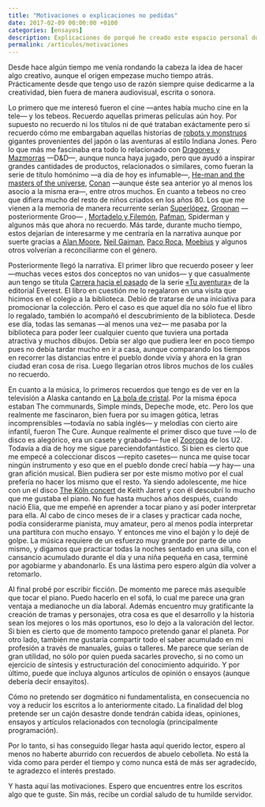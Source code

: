 ```yaml
---
title: "Motivaciones o explicaciones no pedidas"
date: 2017-02-09 00:00:00 +0100
categories: [ensayos]
description: Explicaciones de porqué he creado este espacio personal donde publicar y compartir relatos y demás escritos.
permalink: /articulos/motivaciones
---
```


Desde hace algún tiempo me venía rondando la cabeza la idea de hacer algo
creativo, aunque el origen empezase mucho tiempo atrás. Prácticamente desde que
tengo uso de razón siempre quise dedicarme a la creatividad, bien fuera de
manera audiovisual, escrita o sonora.

Lo primero que me interesó fueron el cine —antes había mucho cine en la tele— y
los tebeos. Recuerdo aquellas primeras películas aún hoy. Por supuesto no
recuerdo ni los títulos ni de qué trataban exáctamente pero si recuerdo cómo me
embargaban aquellas historias de [robots y monstruos][robots-monters] gigantes 
provenientes del japón o las aventuras al estilo Indiana Jones. Pero lo que más 
me fascinaba era todo lo relacionado con [Dragones y Mazmorras][dd] —D&D—, 
aunque nunca haya jugado, pero que ayudó a inspirar grandes cantidades de 
productos, relacionados o similares, como fueran la serie de título homónimo 
—a día de hoy es infumable—, [He-man and the masters of the universe][he-man], 
[Conan][conan] —aunque éste sea anterior yo al menos los asocio a la misma era—,
 entre otros muchos. En cuanto a tebeos no creo que difiera mucho del resto de 
niños criados en los años 80. Los que me vienen a la memoria de manera 
recurrente serían [Superlópez][superlopez], [Groonan][groo] —posteriormente Groo—
, [Mortadelo y Filemón][mortadelo], [Pafman][pafman], Spiderman y algunos
más que ahora no recuerdo. Más tarde, durante mucho tiempo, estos dejarían de
interesarme y me centraría en la narrativa aunque por suerte gracias a [Alan
Moore][alan-moore], [Neil Gaiman][neil-gaiman], [Paco Roca][paco-roca], 
[Moebius][moebius] y algunos otros volverían a reconciliarme con el género.

Posteriormente llegó la narrativa. El primer libro que recuerdo poseer y
leer—muchas veces estos dos conceptos no van unidos— y que casualmente aun tengo
se titula [Carrera hacia el pasado][carrera-pasado] de la serie 
[«Tu aventura»][tu-aventura] de la editorial
Everest. El libro en cuestión me lo regalaron en una visita que hicimos en el
colegio a la biblioteca. Debió de tratarse de una iniciativa para promocionar la
colección. Pero el caso es que aquel día no sólo fue el libro lo regalado,
también lo acompañó el descubrimiento de la biblioteca. Desde ese día, todas las
semanas —al menos una vez— me pasaba por la biblioteca para poder leer cualquier
cuento que tuviera una portada atractiva y muchos dibujos. Debía ser algo que
pudiera leer en poco tiempo pues no debía tardar mucho en ir a casa, aunque
comparando los tiempos en recorrer las distancias entre el pueblo donde vivía y
ahora en la gran ciudad eran cosa de risa. Luego llegarían otros libros muchos
de los cuáles no recuerdo.

En cuanto a la música, lo primeros recuerdos que tengo es de ver en la
televisión a Alaska cantando en [La bola de cristal][bola-cristal]. 
Por la misma época estaban The communards, Simple minds, Depeche mode, etc. 
Pero los que realmente me fascinaron, bien fuera por su imagen gótica, 
letras incomprensibles —todavía no sabía inglés— y melodías con cierto aire 
infantil, fueron The Cure. Aunque realmente el primer disco que tuve 
—lo de disco es alegórico, era un casete y grabado— fue el [Zooropa][zooropa] 
de los U2. Todavía a día de hoy me sigue pareciendofantástico. 
Si bien es cierto que me empecé a coleccionar discos —repito
casetes— nunca me quise tocar ningún instrumento y eso que en el pueblo donde
crecí había —y hay— una gran afición musical. Bien pudiera ser por este mismo
motivo por el cual prefería no hacer los mismo que el resto. Ya siendo
adolescente, me hice con un el disco [The Köln concert][koln-concert] de 
Keith Jarret y con él descubrí lo mucho que me gustaba el piano. No fue hasta 
muchos años después, cuando nació Elia, que me empeñé en aprender a tocar piano 
y así poder interpretar para ella. Al cabo de cinco meses de ir a clases y 
practicar cada noche, podía considerarme pianista, muy amateur, pero al menos 
podía interpretar una partitura con mucho ensayo. Y entonces me vino el bajón y 
lo dejé de golpe.
La música requiere de un esfuerzo muy grande por parte de uno mismo, y digamos
que practicar todas la noches sentado en una silla, con el cansancio acumulado
durante el día y una niña pequeña en casa, terminé por agobiarme y abandonarlo.
Es una lástima pero espero algún día volver a retomarlo.

Al final probé por escribir ficción. De momento me parece más asequible que
tocar el piano. Puedo hacerlo en el sofá, lo cual me parece una gran ventaja a 
medianoche un día laboral. Además encuentro muy gratificante la creación de tramas 
y personajes, otra cosa es que el desarrollo y la historia sean los mejores o 
los más oportunos, eso lo dejo a la valoración del lector. Si bien es cierto 
que de momento tampoco pretendo ganar el planeta.
Por otro lado, también me gustaría compartir todo el saber acumulado en mi
profesión a través de manuales, guías o talleres. Me parece que serían de gran
utilidad, no sólo por quien pueda sacarles provecho, si no como un ejercicio de
síntesis y estructuración del conocimiento adquirido. Y por último, puede que 
incluya algunos artículos de opinión o ensayos (aunque debería decir ensayitos).

Cómo no pretendo ser dogmático ni fundamentalista, en consecuencia no voy a
reducir los escritos a lo anteriormente citado. La finalidad del blog pretende
ser un cajón desastre donde tendrán cabida ideas, opiniones, ensayos 
y artículos relacionados con tecnología (principalmente programación).

Por lo tanto, si has conseguido llegar hasta aquí querido lector, espero al menos no haberte
aburrido con recuerdos de abuelo cebolleta. No está la vida como para perder el tiempo y como nunca está de más ser agradecido, te agradezco el interés prestado.

Y hasta aquí las motivaciones. Espero que encuentres entre los escritos algo que te guste. Sin más, recibe un cordial saludo de tu humilde servidor.

[robots-monters]: https://es.wikipedia.org/wiki/Kaiju
[dd]: https://es.wikipedia.org/wiki/Dungeons_%26_Dragons
[he-man]: https://es.wikipedia.org/wiki/He-Man_and_the_Masters_of_the_Universe
[conan]: https://es.wikipedia.org/wiki/Conan_el_B%C3%A1rbaro
[superlopez]: http://www.cachislamar.com/home.htm
[groo]: http://groo.com/
[mortadelo]: http://mortadeloyfilemon.com/
[pafman]: http://www.caninomag.es/pafman-inolvidable-relleno-las-revistas-mortadelo-los-80/
[alan-moore]: https://es.wikipedia.org/wiki/Alan_Moore
[neil-gaiman]: https://es.wikipedia.org/wiki/Neil_Gaiman
[paco-roca]: http://www.pacoroca.com/
[moebius]: https://es.wikipedia.org/wiki/Jean_Giraud
[carrera-pasado]: http://www.tercerafundacion.net/biblioteca/ver/libro/22566
[tu-aventura]: http://librojuegos.org/2013/12/coleccion-la-torre-y-la-flor-tu-aventura/
[bola-cristal]: http://www.rtve.es/television/la-bola-de-cristal/
[zooropa]: http://www.allmusic.com/album/zooropa-mw0000098950
[koln-concert]: http://www.elmundo.es/cultura/2015/01/22/54c001b1e2704ea2028b4591.html
